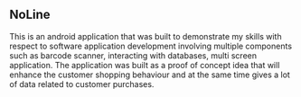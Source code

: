 ## NoLine

This is an android application that was built to demonstrate my skills with respect to software application development involving multiple components such as barcode scanner, interacting with databases, multi screen application. The application was built as a proof of concept idea that will enhance the customer shopping behaviour and at the same time gives a lot of data related to customer purchases. 

